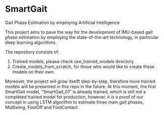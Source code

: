 # SmartGait
Gait Phase Estimation by employing Artificial Intelligence

This project aims to pave the way for the development of IMU-based gait phase estimation by employing the state-of-the-art technology, in particular deep learning algorithms.

The repository consists of:
1) Trained models, please check use_trained_models directory.
2) Create_models_from_scratch, for those who would like to create these models on their own.

Moreover, the project will grow itselft step-by-step, therefore more trained models will be presented in this repo in the future.
At this moment, the first SmartGait model, "SmartGait_01" is already trained, which is still not a completed trained model for production, however, it is a proof of our concept in using LSTM algorithm to estimate three main gait phases, MidSwing, FootOff and FootContact.
